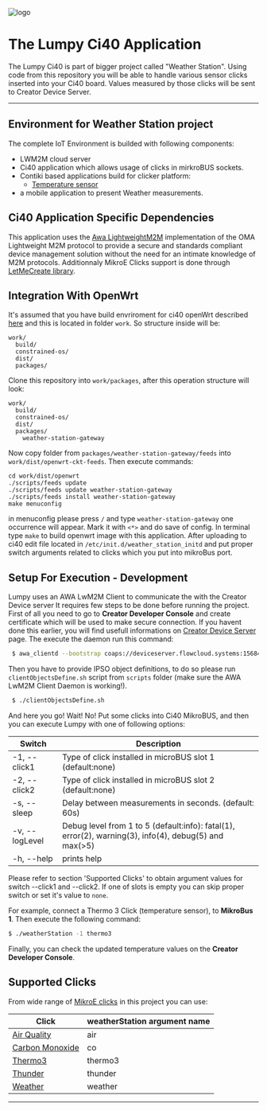 
![logo](https://static.creatordev.io/logo-md-s.svg)

# The Lumpy Ci40 Application  

The Lumpy Ci40 is part of bigger project called "Weather Station". Using code from this repository you will be able to handle various sensor clicks inserted into your Ci40 board. Values measured by those clicks will be sent to Creator Device Server. 

---

## Environment for Weather Station project  
The complete IoT Environment is builded with following components:
* LWM2M cloud server  
* Ci40 application which allows usage of clicks in mirkroBUS sockets.
* Contiki based applications build for clicker platform:
  *  [Temperature sensor](https://github.com/CreatorKit/temperature-sensor)
* a mobile application to present Weather measurements.  

## Ci40 Application Specific Dependencies
This application uses the [Awa LightweightM2M](https://github.com/FlowM2M/AwaLWM2M) implementation of the OMA Lightweight M2M protocol to provide a secure and standards compliant device management solution without the need for an intimate knowledge of M2M protocols. Additionnaly MikroE Clicks support is done through [LetMeCreate library](https://github.com/CreatorDev/LetMeCreate).

## Integration With OpenWrt
It's assumed that you have build envriroment for ci40 openWrt described [here](https://github.com/CreatorKit/build) and this is located in folder `work`. So structure inside will be:

    work/
      build/  
      constrained-os/  
      dist/
      packages/

Clone this repository into `work/packages`, after this operation structure will look:

    work/
      build/  
      constrained-os/  
      dist/
      packages/
        weather-station-gateway

Now copy folder from `packages/weather-station-gateway/feeds` into `work/dist/openwrt-ckt-feeds`.
Then execute commands:

    cd work/dist/openwrt
    ./scripts/feeds update
    ./scripts/feeds update weather-station-gateway
    ./scripts/feeds install weather-station-gateway
    make menuconfig

in menuconfig please press `/` and type `weather-station-gateway` one occurrence will appear. Mark it with `<*>` and do save of config.
In terminal type `make` to build openwrt image with this application. After uploading to ci40 edit file located in `/etc/init.d/weather_station_initd` and put proper switch arguments related to clicks which you put into mikroBus port.

## Setup For Execution - Development

Lumpy uses an AWA LwM2M Client to communicate the with the Creator Device server It requires few steps to be done before running the project.   
First of all you need to go to **Creator Developer Console** and create certificate which will be used to make secure connection. 
If you havent done this earlier, you will find usefull informations on [ Creator Device Server](https://docs.creatordev.io/deviceserver/guides/iot-framework/) page. The execute the daemon run this command:

```bash
 $ awa_clientd --bootstrap coaps://deviceserver.flowcloud.systems:15684 --endPointName WeatherStationDevice --certificate=/root/certificate.crt --ipcPort 12345 -p7000 -d
```

Then you have to provide IPSO object definitions, to do so please run `clientObjectsDefine.sh` script from `scripts` folder (make sure the AWA LwM2M Client Daemon is working!). 

```bash
 $ ./clientObjectsDefine.sh
```
And here you go!
Wait! No! Put some clicks into Ci40 MikroBUS, and then you can execute Lumpy with one of following options:

| Switch        | Description |
|---------------|----------|
|-1, --click1   | Type of click installed in microBUS slot 1 (default:none)|
|-2, --click2   | Type of click installed in microBUS slot 2 (default:none)|
|-s, --sleep    | Delay between measurements in seconds. (default: 60s)|
|-v, --logLevel | Debug level from 1 to 5 (default:info): fatal(1), error(2), warning(3), info(4), debug(5) and max(>5)|
|-h, --help     | prints help|

Please refer to section 'Supported Clicks' to obtain argument values for switch --click1 and --click2. If one of slots is empty you can skip proper switch or set it's value to `none`.  

For example, connect a Thermo 3 Click (temperature sensor), to **MikroBus 1**. Then execute the following command:

```bash
$ ./weatherStation -1 thermo3
```
Finally, you can check the updated temperature values on the **Creator Developer Console**. 

## Supported Clicks

From wide range of [MikroE clicks](http://www.mikroe.com/index.php?url=store/click/) in this project you can use:

| Click                                                   | weatherStation argument name |
|-------------------------------------------------------- | ---------------------------- | 
| [Air Quality](http://www.mikroe.com/click/air-quality/) | air                          |
| [Carbon Monoxide](http://www.mikroe.com/click/co/)      | co                           |
| [Thermo3](http://www.mikroe.com/click/thermo3/)         | thermo3                      |
| [Thunder](http://www.mikroe.com/click/thunder/)         | thunder                      |
| [Weather](http://www.mikroe.com/click/weather/)         | weather                      |

----
